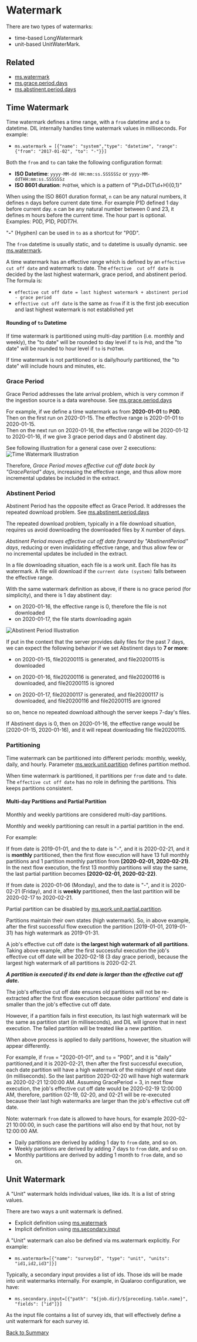 # Watermark

There are two types of watermarks:

- time-based LongWatermark
- unit-based UnitWaterMark. 

## Related
- [ms.watermark](https://github.com/linkedin/data-integration-library/blob/master/docs/parameters/ms.watermark.md)
- [ms.grace.period.days](https://github.com/linkedin/data-integration-library/blob/master/docs/parameters/ms.grace.period.days.md)
- [ms.abstinent.period.days](https://github.com/linkedin/data-integration-library/blob/master/docs/parameters/ms.abstinent.period.days.md)

## Time Watermark

Time watermark defines a time range, with a `from` datetime and a 
`to` datetime. DIL internally handles time watermark values in milliseconds.
For example: 
- `ms.watermark = [{"name": "system","type": "datetime", "range": {"from": "2017-01-02", "to": "-"}}]`

Both the `from` and `to` can take the following configuration format:
- **ISO Datetime**: `yyyy-MM-dd HH:mm:ss.SSSSSSz` or `yyyy-MM-ddTHH:mm:ss.SSSSSSz`
- **ISO 8601 duration**: `PnDTmH`, which is a pattern of "P\\d+D(T\\d+H){0,1}"

When using the ISO 8601 duration format, `n` can be any natural numbers, 
it defines n days before current date time. For example P1D defined 1 day 
before current day. `m` can be any natural number between 0 and 23, 
it defines m hours before the current time. The hour part is optional.
Examples: P0D, P1D, P0DT7H. 

"**-**" (Hyphen) can be used in `to` as a shortcut for "P0D".

The `from` datetime is usually static, and `to` datetime is usually dynamic. 
see [ms.watermark](https://github.com/linkedin/data-integration-library/blob/master/docs/parameters/ms.watermark.md). 

A time watermark has an effective range which is defined by an 
`effective cut off date` and watermark `to` date. The `effective 
cut off date` is decided by the last highest watermark, grace period, 
and abstinent period. The formula is:

- `effective cut off date = last highest watermark + abstinent period - grace period`
- `effective cut off date` is the same as `from` if it is the first job execution and last
highest watermark is not established yet

#### Rounding of `to` Datetime

If time watermark is partitioned using multi-day partition (i.e. monthly and weekly), 
the "to date" will be rounded to day level if `to` is `PnD`, and the "to date" will be 
rounded to hour level if `to` is `PnDTmH`.
 
If time watermark is not partitioned or is daily/hourly partitioned, 
the "to date" will include hours and minutes, etc.

### Grace Period

Grace Period addresses the late arrival problem, which is 
very common if the ingestion source is a data warehouse.
See [ms.grace.period.days](https://github.com/linkedin/data-integration-library/blob/master/docs/parameters/ms.grace.period.days.md) 

For example, if we define a time watermark as from **2020-01-01** to **P0D**. Then 
on the first run on 2020-01-15. The effective range is 2020-01-01 to 2020-01-15.  
Then on the next run on 2020-01-16, the effective range will be 2020-01-12 to 
2020-01-16, if we give 3 grace period days and 0 abstinent day. 

See following illustration for a general case over 2 executions:
![Time Watermark Illustration](../images/effective-range.png)

Therefore, _Grace Period moves effective cut off date back by "GracePeriod" days_, 
increasing the effective range, and thus allow more incremental updates 
be included in the extract.

### Abstinent Period

Abstinent Period has the opposite effect as Grace Period. It addresses the 
repeated download problem. 
See [ms.abstinent.period.days](https://github.com/linkedin/data-integration-library/blob/master/docs/parameters/ms.abstinent.period.days.md)

The repeated download problem, typically in a file download situation, requires
us avoid downloading the downloaded files by X number of days. 

_Abstinent Period moves effective cut off date forward by "AbstinentPeriod" days_, 
reducing or even invalidating effective range, and thus allow few or 
no incremental updates be included in the extract. 

In a file downloading situation, each file is a work unit. Each file has its watermark.
A file will download if the `current date (system)` falls between the effective range. 
 
With the same watermark definition as above, if there is no grace period (for simplicity), 
and there is 1 day abstinent day: 
- on 2020-01-16, the effective range is 0, therefore the file is not downloaded
- on 2020-01-17, the file starts downloading again 

![Abstinent Period Illustration](../images/abstinent-period.png)

If put in the context that the server provides daily files for the past 7 days, 
we can expect the following behavior if we set Abstinent days to **7 or more**:

- on 2020-01-15, file20200115 is generated, and file20200115 is downloaded

- on 2020-01-16, file20200116 is generated, and file20200116 is downloaded, 
and file20200115 is ignored 

- on 2020-01-17, file20200117 is generated, and file20200117 is downloaded, 
and file20200116 and file20200115 are ignored 

so on, hence no repeated download although the server keeps 7-day's files.
 
If Abstinent days is 0, then on 2020-01-16, the effective range would be 
[2020-01-15, 2020-01-16), and it will repeat downloading file file20200115.

### Partitioning

Time watermark can be partitioned into different periods: monthly, weekly, 
daily, and hourly. Parameter [ms.work.unit.partition](https://github.com/linkedin/data-integration-library/blob/master/docs/parameters/ms.work.unit.partition.md)
defines partition method. 

When time watermark is partitioned, it partitions per `from` date and `to` date. 
The `effective cut off date` has no role in defining the partitions. 
This keeps partitions consistent.

#### Multi-day Partitions and Partial Partition 

Monthly and weekly partitions are considered multi-day partitions.
 
Monthly and weekly partitioning can result in a partial partition in the end.
 
For example:

If from date is 2019-01-01, and the to date is "-", and it is 2020-02-21, 
and it is **monthly** partitioned, then the first flow execution will 
have 13 full monthly partitions and 1 partition monthly partition 
from **[2020-02-01, 2020-02-21)**. In the next flow execution, the first 
13 monthly partitions will stay the same, the last partial partition 
becomes **[2020-02-01, 2020-02-22)**. 

If from date is 2020-01-06 (Monday), and the to date is "-", and 
it is 2020-02-21 (Friday), and it is **weekly** partitioned, 
then the last partition will be 2020-02-17 to 2020-02-21.

Partial partition can be disabled by [ms.work.unit.partial.partition](https://github.com/linkedin/data-integration-library/blob/master/docs/parameters/ms.work.unit.partial.partition.md). 

Partitions maintain their own states (high watermark). So, in above 
example, after the first successful flow execution the partition 
[2019-01-01, 2019-01-31) has high watermark as 2019-01-31.
 
A job's effective cut off date is **the largest high watermark of all partitions**. 
Taking above example, after the first successful execution the job's effective cut off date 
will be 2020-02-18 (3 day grace period), because the largest high 
watermark of all partitions is 2020-02-21. 

**_A partition is executed if its end date is larger than the effective cut off date._** 

The job's effective cut off date ensures old partitions will not be 
re-extracted after the first flow execution because older 
partitions' end date is smaller than the job's effective cut off date. 

However, if a partition fails in first execution, its last high watermark will be 
the same as partition start (in milliseconds), and DIL will ignore that in next 
execution. The failed partition will be treated like a new partition.  

When above process is applied to daily partitions, however, the situation 
will appear differently. 

For example, if `from` = "2020-01-01", and `to` = "P0D", 
and it is "daily" partitioned,and it is 2020-02-21, then after the first 
successful execution, each date partition will have a high watermark 
of the midnight of next date (in milliseconds). So the last partition 
2020-02-20 will have high watermark as 2020-02-21 12:00:00 AM. 
Assuming GracePeriod = 3, in next flow execution, 
the job's effective cut off date would be 2020-02-19 12:00:00 AM, 
therefore, partition 02-19, 02-20, and 02-21 will be re-executed 
because their last high watermarks are larger than the job's 
effective cut off date. 

Note: watermark `from` date is allowed to have hours, 
for example 2020-02-21 10:00:00, in such case the partitions 
will also end by that hour, not by 12:00:00 AM. 

- Daily partitions are derived by adding 1 day to `from` date, and so on. 
- Weekly partitions are derived by adding 7 days to `from` date, and so on.
- Monthly partitions are derived by adding 1 month to `from` date, and so on.

## Unit Watermark

A "Unit" watermark holds individual values, like ids. It is a list of string values.   

There are two ways a unit watermark is defined. 

- Explicit definition using [ms.watermark](https://github.com/linkedin/data-integration-library/blob/master/docs/parameters/ms.watermark.md)
- Implicit definition using [ms.secondary.input](https://github.com/linkedin/data-integration-library/blob/master/docs/parameters/ms.secondary.input.md)

A "Unit" watermark can also be defined via ms.watermark explicitly. For example:
- `ms.watermark=[{"name": "surveyId", "type": "unit", "units": "id1,id2,id3"]}]`

Typically, a secondary input provides a list of ids. Those ids will 
be made into unit watermarks internally. For example, in Qualaroo 
configuration, we have:
- `ms.secondary.input=[{"path": "${job.dir}/${preceding.table.name}", "fields": ["id"]}]`

As the input file contains a list of survey ids, that will 
effectively define a unit watermark for each survey id. 

[Back to Summary](summary.md#watermark)